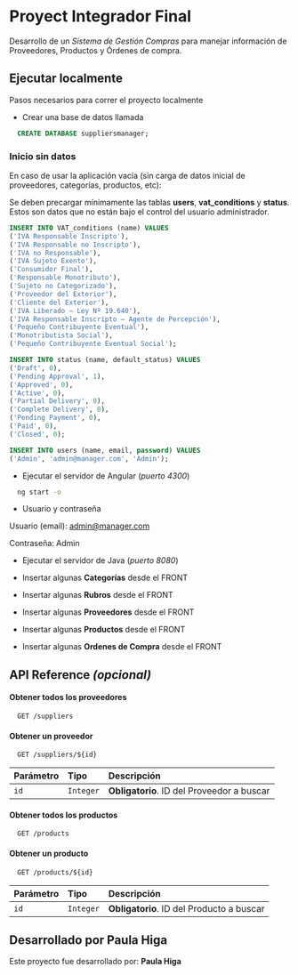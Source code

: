 # Proyect Integrador Final

Desarrollo de un *Sistema de Gestión Compras* para manejar información de Proveedores, Productos y Órdenes de compra.


## Ejecutar localmente

Pasos necesarios para correr el proyecto localmente

- Crear una base de datos llamada
```sql
  CREATE DATABASE suppliersmanager;
```


### Inicio sin datos

En caso de usar la aplicación vacía (sin carga de datos inicial de proveedores, categorías, productos, etc):

Se deben precargar mínimamente las tablas **users**, **vat_conditions** y **status**. Estos son datos que no están bajo el control del usuario administrador.

```sql
INSERT INTO VAT_conditions (name) VALUES
('IVA Responsable Inscripto'),
('IVA Responsable no Inscripto'),
('IVA no Responsable'),
('IVA Sujeto Exento'),
('Consumidor Final'),
('Responsable Monotributo'),
('Sujeto no Categorizado'),
('Proveedor del Exterior'),
('Cliente del Exterior'),
('IVA Liberado – Ley Nº 19.640'),
('IVA Responsable Inscripto – Agente de Percepción'),
('Pequeño Contribuyente Eventual'),
('Monotributista Social'),
('Pequeño Contribuyente Eventual Social');

INSERT INTO status (name, default_status) VALUES
('Draft', 0),
('Pending Approval', 1),
('Approved', 0),
('Active', 0),
('Partial Delivery', 0),
('Complete Delivery', 0),
('Pending Payment', 0),
('Paid', 0),
('Closed', 0);

INSERT INTO users (name, email, password) VALUES
('Admin', 'admin@manager.com', 'Admin');
```



- Ejecutar el servidor de Angular (*puerto 4300*)

```bash
  ng start -o
```

- Usuario y contraseña

Usuario (email): admin@manager.com

Contraseña: Admin


- Ejecutar el servidor de Java (*puerto 8080*)

- Insertar algunas **Categorías** desde el FRONT

- Insertar algunas **Rubros** desde el FRONT

- Insertar algunas **Proveedores** desde el FRONT

- Insertar algunas **Productos** desde el FRONT

- Insertar algunas **Ordenes de Compra** desde el FRONT



## API Reference *(opcional)*

#### Obtener todos los proveedores

```http
  GET /suppliers
```


#### Obtener un proveedor

```http
  GET /suppliers/${id}
```

| Parámetro | Tipo     | Descripción                       |
| :-------- | :------- | :-------------------------------- |
| `id`      | `Integer` | **Obligatorio**. ID del Proveedor a buscar |



#### Obtener todos los productos

```http
  GET /products
```


#### Obtener un producto

```http
  GET /products/${id}
```

| Parámetro | Tipo     | Descripción                       |
| :-------- | :------- | :-------------------------------- |
| `id`      | `Integer` | **Obligatorio**. ID del Producto a buscar |


## Desarrollado por Paula Higa

Este proyecto fue desarrollado por: **Paula Higa**

